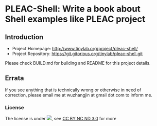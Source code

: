 # PLEAC-Shell: Write a book about Shell examples like PLEAC project

## Introduction

- Project Homepage: <http://www.tinylab.org/project/pleac-shell/>
- Project Repository: <https://git.gitorious.org/tinylab/pleac-shell.git>

Please check BUILD.md for building and README for this project details.

## Errata

If you see anything that is technically wrong or otherwise in need of
correction, please email me at wuzhangjin at gmail dot com to inform me.

### License
  The license is under ![](http://i.creativecommons.org/l/by-nc-nd/3.0/88x31.png), see [CC BY NC ND 3.0](http://creativecommons.org/licenses/by-nc-nd/3.0/) for more

